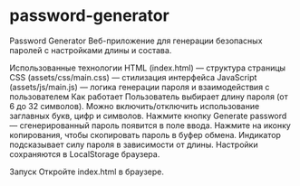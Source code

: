 # password-generator

Password Generator
Веб-приложение для генерации безопасных паролей с настройками длины и состава.

Использованные технологии
HTML (index.html) — структура страницы
CSS (assets/css/main.css) — стилизация интерфейса
JavaScript (assets/js/main.js) — логика генерации пароля и взаимодействия с пользователем
Как работает
Пользователь выбирает длину пароля (от 6 до 32 символов).
Можно включить/отключить использование заглавных букв, цифр и символов.
Нажмите кнопку Generate password — сгенерированный пароль появится в поле ввода.
Нажмите на иконку копирования, чтобы скопировать пароль в буфер обмена.
Индикатор подсказывает силу пароля в зависимости от длины.
Настройки сохраняются в LocalStorage браузера.

Запуск
Откройте index.html в браузере.
